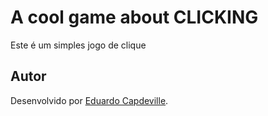 # A cool game about CLICKING

Este é um simples jogo de clique 

## Autor

Desenvolvido por [Eduardo Capdeville]((https://github.com/EduCapdeville)).
